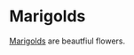 # Marigolds

[Marigolds](https://en.wikipedia.org/wiki/Tagetes_patula#/media/File:French_Marigold_--_October_Birthday_Flower_--_Tagetes_patula.jpg) are beautfiul flowers.
